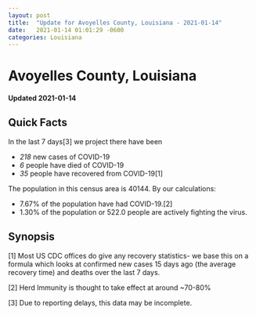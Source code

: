 ```yaml
---
layout: post
title:  "Update for Avoyelles County, Louisiana - 2021-01-14"
date:   2021-01-14 01:01:29 -0600
categories: Louisiana
---
```


# Avoyelles County, Louisiana
#### Updated 2021-01-14

## Quick Facts

In the last 7 days[3] we project there have been
- *218* new cases of COVID-19
- *6* people have died of COVID-19
- *35* people have recovered from COVID-19[1]

The population in this census area is 40144. By our calculations:
- 7.67% of the population have had COVID-19.[2]
- 1.30% of the population or 522.0 people are actively fighting the virus.

## Synopsis




[1] Most US CDC offices do give any recovery statistics- we base this on a formula which looks at confirmed new cases
15 days ago (the average recovery time) and deaths over the last 7 days.

[2] Herd Immunity is thought to take effect at around ~70-80%

[3] Due to reporting delays, this data may be incomplete.
 
    